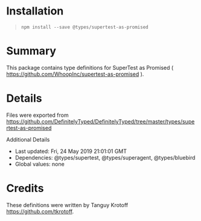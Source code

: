 # Installation
> `npm install --save @types/supertest-as-promised`

# Summary
This package contains type definitions for SuperTest as Promised ( https://github.com/WhoopInc/supertest-as-promised ).

# Details
Files were exported from https://github.com/DefinitelyTyped/DefinitelyTyped/tree/master/types/supertest-as-promised

Additional Details
 * Last updated: Fri, 24 May 2019 21:01:01 GMT
 * Dependencies: @types/supertest, @types/superagent, @types/bluebird
 * Global values: none

# Credits
These definitions were written by Tanguy Krotoff <https://github.com/tkrotoff>.
